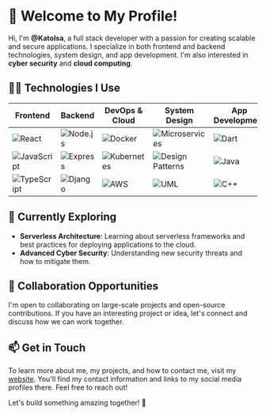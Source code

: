 # 👋 Welcome to My Profile!

Hi, I'm **@KatoIsa**, a full stack developer with a passion for creating scalable and secure applications. I specialize in both frontend and backend technologies, system design, and app development. I'm also interested in **cyber security** and **cloud computing**.

## 👨‍💻 Technologies I Use

| Frontend          | Backend          | DevOps & Cloud   | System Design    | App Development  |
| ---------------- | ---------------- | ---------------- | ---------------- | ---------------- |
| ![React](https://img.shields.io/badge/-React-61DAFB?style=flat-square&logo=react&logoColor=white)  | ![Node.js](https://img.shields.io/badge/-Node.js-339933?style=flat-square&logo=node.js&logoColor=white)   | ![Docker](https://img.shields.io/badge/-Docker-2496ED?style=flat-square&logo=docker&logoColor=white) | ![Microservices](https://img.shields.io/badge/-Microservices-6E2594?style=flat-square) | ![Dart](https://img.shields.io/badge/-Dart-0175C2?style=flat-square&logo=dart&logoColor=white) |
| ![JavaScript](https://img.shields.io/badge/-JavaScript-F7DF1E?style=flat-square&logo=javascript&logoColor=black)  | ![Express](https://img.shields.io/badge/-Express-000?style=flat-square&logo=express&logoColor=white)  | ![Kubernetes](https://img.shields.io/badge/-Kubernetes-326CE5?style=flat-square&logo=kubernetes&logoColor=white) | ![Design Patterns](https://img.shields.io/badge/-Design%20Patterns-7952B3?style=flat-square) | ![Java](https://img.shields.io/badge/-Java-007396?style=flat-square&logo=java&logoColor=white) |
| ![TypeScript](https://img.shields.io/badge/-TypeScript-007ACC?style=flat-square&logo=typescript&logoColor=white)  | ![Django](https://img.shields.io/badge/-Django-092E20?style=flat-square&logo=django&logoColor=white)  | ![AWS](https://img.shields.io/badge/-AWS-232F3E?style=flat-square&logo=amazon-aws&logoColor=white) | ![UML](https://img.shields.io/badge/-UML-006400?style=flat-square) | ![C++](https://img.shields.io/badge/-C%2B%2B-00599C?style=flat-square&logo=c%2B%2B&logoColor=white) |

## 🌱 Currently Exploring

- **Serverless Architecture**: Learning about serverless frameworks and best practices for deploying applications to the cloud.
- **Advanced Cyber Security**: Understanding new security threats and how to mitigate them.

## 💞 Collaboration Opportunities

I'm open to collaborating on large-scale projects and open-source contributions. If you have an interesting project or idea, let's connect and discuss how we can work together.

## 📫 Get in Touch

To learn more about me, my projects, and how to contact me, visit my [website](https://katoisa256.vercel.app/). You'll find my contact information and links to my social media profiles there. Feel free to reach out!

Let's build something amazing together! 🚀
